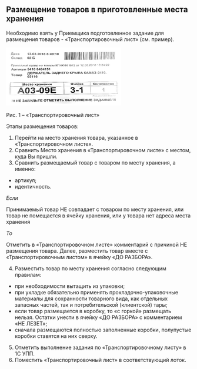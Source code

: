 ## Размещение товаров в приготовленные места хранения

Необходимо взять у Приемщика подготовленное задание для размещения товаров - «Транспортировочный лист» (см. пример).

![](KBO/_attach/Pasted%20image%2020221123163614.png)

Рис. 1 – «Транспортировочный лист»

Этапы размещения товаров:
1.  Перейти на место хранения товара, указанное в «Транспортировочном листе».   
2.  Сравнить Место хранения в «Транспортировочном листе» с местом, куда Вы пришли.
3.  Сравнить размещаемый товар с товаром по месту хранения, а именно:
- артикул;
- идентичность.

_Если_

Принимаемый товар НЕ совпадает с товаром по месту хранения, или товар не помещается в ячейку хранения, или у товара нет адреса места хранения

_То_

Отметить в «Транспортировочном листе» комментарий с причиной НЕ размещения товара. Далее, разместить товар вместе с «Транспортировочным листом» в ячейку «ДО РАЗБОРА».

4.  Разместить товар по месту хранения согласно следующим правилам:
   
- при необходимости вытащить из упаковки;
- при укладке обязательно применять прокладочно-упаковочные материалы для сохранности товарного вида, как отдельных запасных частей, так и потребительской (клиентской) тары;
- если товар размещается в коробку, то «с горкой» размещать нельзя. Остатки унести в ячейку «ДО РАЗБОРА» с комментарием «НЕ ЛЕЗЕТ»;
- сначала размещаются полностью заполненные коробки, полупустые коробки ставятся на них сверху.

5.  Отметить выполнение задания по «Транспортировочному листу» в 1С УПП.  
6.  Поместить «Транспортировочный лист» в соответствующий лоток.